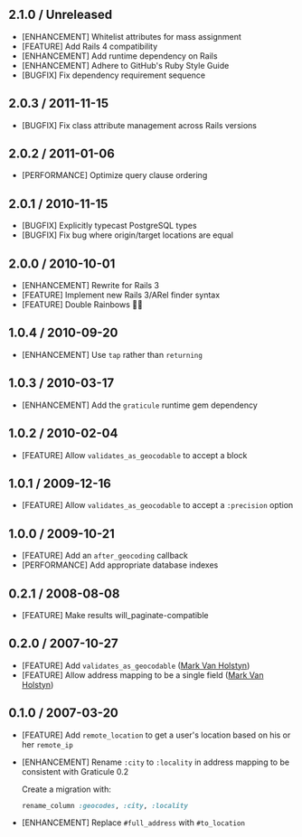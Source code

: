 ## 2.1.0 / Unreleased

* [ENHANCEMENT] Whitelist attributes for mass assignment
* [FEATURE] Add Rails 4 compatibility
* [ENHANCEMENT] Add runtime dependency on Rails
* [ENHANCEMENT] Adhere to GitHub's Ruby Style Guide
* [BUGFIX] Fix dependency requirement sequence

## 2.0.3 / 2011-11-15

* [BUGFIX] Fix class attribute management across Rails versions

## 2.0.2 / 2011-01-06

* [PERFORMANCE] Optimize query clause ordering

## 2.0.1 / 2010-11-15

* [BUGFIX] Explicitly typecast PostgreSQL types
* [BUGFIX] Fix bug where origin/target locations are equal

## 2.0.0 / 2010-10-01

* [ENHANCEMENT] Rewrite for Rails 3
* [FEATURE] Implement new Rails 3/ARel finder syntax
* [FEATURE] Double Rainbows 🌈🌈

## 1.0.4 / 2010-09-20

* [ENHANCEMENT] Use `tap` rather than `returning`

## 1.0.3 / 2010-03-17

* [ENHANCEMENT] Add the `graticule` runtime gem dependency

## 1.0.2 / 2010-02-04

* [FEATURE] Allow `validates_as_geocodable` to accept a block

## 1.0.1 / 2009-12-16

* [FEATURE] Allow `validates_as_geocodable` to accept a `:precision` option

## 1.0.0 / 2009-10-21

* [FEATURE] Add an `after_geocoding` callback
* [PERFORMANCE] Add appropriate database indexes

## 0.2.1 / 2008-08-08

* [FEATURE] Make results will_paginate-compatible

## 0.2.0 / 2007-10-27

* [FEATURE] Add `validates_as_geocodable` ([Mark Van Holstyn](https://github.com/mvanholstyn))
* [FEATURE] Allow address mapping to be a single field ([Mark Van Holstyn](https://github.com/mvanholstyn))

## 0.1.0 / 2007-03-20

* [FEATURE] Add `remote_location` to get a user's location based on his or her `remote_ip`
* [ENHANCEMENT] Rename `:city` to `:locality` in address mapping to be consistent with Graticule 0.2

  Create a migration with:

  ```ruby
  rename_column :geocodes, :city, :locality
  ```
* [ENHANCEMENT] Replace `#full_address` with `#to_location`
